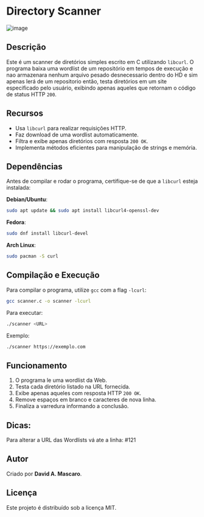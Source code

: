 # Directory Scanner

![image](https://github.com/user-attachments/assets/df6997aa-f3af-4c46-a3e3-54ca12fb8a16)

## Descrição
Este é um scanner de diretórios simples escrito em C utilizando `libcurl`. O programa baixa uma wordlist de um repositório em tempos de execução e nao armazenara nenhum arquivo pesado desnecessario dentro do HD e sim apenas lerá de um repositorio então, testa diretórios em um site especificado pelo usuário, exibindo apenas aqueles que retornam o código de status HTTP `200`.

## Recursos
- Usa `libcurl` para realizar requisições HTTP.
- Faz download de uma wordlist automaticamente.
- Filtra e exibe apenas diretórios com resposta `200 OK`.
- Implementa métodos eficientes para manipulação de strings e memória.

## Dependências
Antes de compilar e rodar o programa, certifique-se de que a `libcurl` esteja instalada:

**Debian/Ubuntu**:
```bash
sudo apt update && sudo apt install libcurl4-openssl-dev
```

**Fedora**:
```bash
sudo dnf install libcurl-devel
```

**Arch Linux**:
```bash
sudo pacman -S curl
```

## Compilação e Execução
Para compilar o programa, utilize `gcc` com a flag `-lcurl`:

```bash
gcc scanner.c -o scanner -lcurl
```

Para executar:
```bash
./scanner <URL>
```

Exemplo:
```bash
./scanner https://exemplo.com
```

## Funcionamento
1. O programa le uma wordlist da Web.
2. Testa cada diretório listado na URL fornecida.
3. Exibe apenas aqueles com resposta HTTP `200 OK`.
4. Remove espaços em branco e caracteres de nova linha.
5. Finaliza a varredura informando a conclusão.

## Dicas:
Para alterar a URL das Wordlists vá ate a linha: #121

## Autor
Criado por **David A. Mascaro**.

## Licença
Este projeto é distribuído sob a licença MIT.
